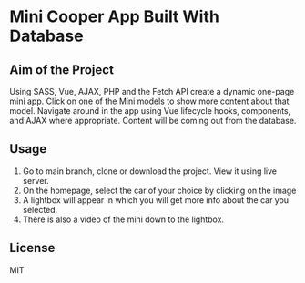# Mini Cooper App Built With Database
## Aim of the Project
Using SASS, Vue, AJAX, PHP and the Fetch API create a dynamic one-page mini app. Click on one of the Mini models to show more content about that model. Navigate around in the app using Vue lifecycle hooks, components, and AJAX where appropriate. Content will be coming out from the database.
## Usage
1. Go to main branch, clone or download the project. View it using live server.
2. On the homepage, select the car of your choice by clicking on the image
3. A lightbox will appear in which you will get more info about the car you selected.
4. There is also a video of the mini down to the lightbox.
## License
MIT

